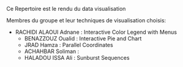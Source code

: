 Ce Repertoire est le rendu du data visualisation

Membres du groupe et leur techniques de visualisation choisis:
  - RACHIDI ALAOUI Adnane :  Interactive Color Legend with Menus
     - BENAZZOUZ Oualid : Interactive Pie and Chart
    - JRAD Hamza :  Parallel Coordinates
     - ACHAHBAR Soliman : 
    - HALADOU ISSA Ali : Sunburst Sequences
    
 
